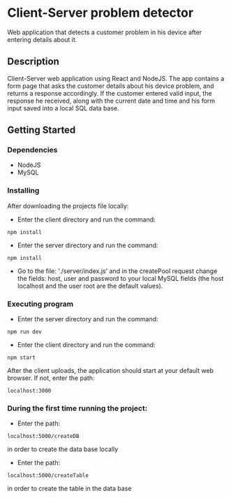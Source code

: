 # Client-Server problem detector

Web application that detects a customer problem in his device after entering details about it.

## Description

Client-Server web application using React and NodeJS. The app contains a form page that asks 
the customer details about his device problem, and returns a response accordingly. If the customer
entered valid input, the response he received, along with the current date and time and his form input
saved into a local SQL data base.

## Getting Started

### Dependencies

* NodeJS
* MySQL

### Installing

After downloading the projects file locally:
* Enter the client directory and run the command:
```
npm install
```
* Enter the server directory and run the command:
```
npm install
```
* Go to the file: './server/index.js' and in the createPool request change the fields: host, user and password to your local MySQL fields (the host localhost and the user root are the default values).
### Executing program

* Enter the server directory and run the command:
```
npm run dev
```
* Enter the client directory and run the command:
```
npm start
```

After the client uploads, the application should start at your default web browser. If not, enter the path:
```
localhost:3000
```

### During the first time running the project:
* Enter the path: 
```
localhost:5000/createDB
```
in order to create the data base locally
* Enter the path:
```
localhost:5000/createTable
```
in order to create the table in the data base
